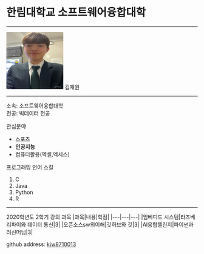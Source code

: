 # 한림대학교 소프트웨어융합대학 
---
<img src=kjw-2.png height=150 width=150>
김재원

---

소속: 소프트웨어융합대학  
전공: 빅데이터 전공


관심분야
* 스포츠
* **인공지능**
* 컴퓨터활용(엑셀,엑세스)

프로그래밍 언어 스킬
1. C
2. Java
3. Python
4. R

-------------------

2020학년도 2학기 강의 과목
|과목|내용|학점|
|---|---|---|
|임베디드 시스템|라즈베리파이와 데이터 통신|3|
|오픈소스sw의이해|깃허브와 깃|3|
|AI융합첼린지|파이썬과 러신머님|3|


github address: [kjw8710013][github]

[github]: http://github.com/kjw8710013
